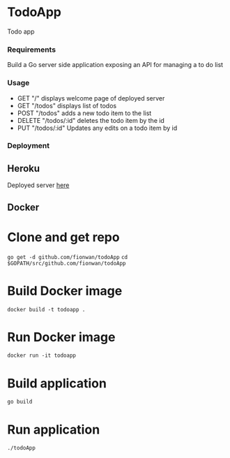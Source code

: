 # TodoApp 
Todo app 

### Requirements
Build a Go server side application exposing an API for managing a to do list

### Usage
* GET "/" displays welcome page of deployed server
* GET "/todos" displays list of todos
* POST "/todos" adds a new todo item to the list
* DELETE "/todos/:id" deletes the todo item by the id
* PUT "/todos/:id" Updates any edits on a todo item by id

### Deployment

## Heroku
Deployed server [here]("https://to-do-app-fion.herokuapp.com/")

## Docker

# Clone and get repo
`go get -d github.com/fionwan/todoApp`
`cd $GOPATH/src/github.com/fionwan/todoApp`

# Build Docker image
`docker build -t todoapp .`

# Run Docker image
`docker run -it todoapp`

# Build application
`go build`

# Run application 
`./todoApp`
